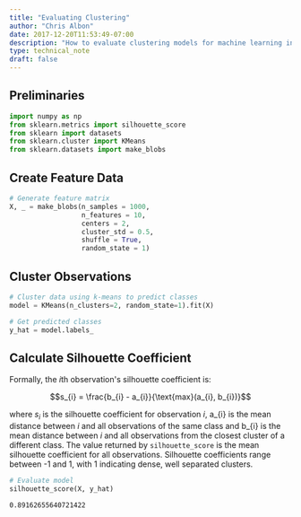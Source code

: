 ```yaml
---
title: "Evaluating Clustering"
author: "Chris Albon"
date: 2017-12-20T11:53:49-07:00
description: "How to evaluate clustering models for machine learning in Python."
type: technical_note
draft: false
---
```

## Preliminaries


```python
import numpy as np
from sklearn.metrics import silhouette_score
from sklearn import datasets
from sklearn.cluster import KMeans
from sklearn.datasets import make_blobs
```

## Create Feature Data


```python
# Generate feature matrix
X, _ = make_blobs(n_samples = 1000,
                  n_features = 10,
                  centers = 2,
                  cluster_std = 0.5,
                  shuffle = True,
                  random_state = 1)
```

## Cluster Observations


```python
# Cluster data using k-means to predict classes
model = KMeans(n_clusters=2, random_state=1).fit(X)

# Get predicted classes
y_hat = model.labels_
```

## Calculate Silhouette Coefficient

Formally, the $i$th observation's silhouette coefficient is:

$$s_{i} = \frac{b_{i} - a_{i}}{\text{max}(a_{i}, b_{i})}$$

where $s_{i}$ is the silhouette coefficient for observation $i$, a_{i} is the mean distance between $i$ and all observations of the same class and b_{i} is the mean distance between $i$ and all observations from the closest cluster of a different class. The value returned by `silhouette_score` is the mean silhouette coefficient for all observations. Silhouette coefficients range between -1 and 1, with 1 indicating dense, well separated clusters.


```python
# Evaluate model
silhouette_score(X, y_hat)
```




    0.89162655640721422



